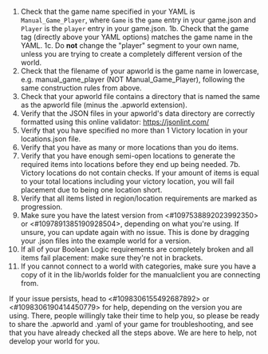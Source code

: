 1. Check that the game name specified in your YAML is `Manual_Game_Player`, where `Game` is the `game` entry in your game.json and `Player` is the `player` entry in your game.json.
1b. Check that the game tag (directly above your YAML options) matches the game name in the YAML.
1c. Do **not** change the "player" segment to your own name, unless you are trying to create a completely different version of the world.
2. Check that the filename of your apworld is the game name in lowercase, e.g. manual_game_player (NOT Manual_Game_Player), following the same construction rules from above.
3. Check that your apworld file contains a directory that is named the same as the apworld file (minus the .apworld extension).
4. Verify that the JSON files in your apworld's data directory are correctly formatted using this online validator: https://jsonlint.com/
5. Verify that you have specified no more than 1 Victory location in your locations.json file.
6. Verify that you have as many or more locations than you do items.
7. Verify that you have enough semi-open locations to generate the required items into locations before they end up being needed.
7b. Victory locations do not contain checks. If your amount of items is equal to your total locations including your victory location, you will fail placement due to being one location short.
8. Verify that all items listed in region/location requirements are marked as progression.
9. Make sure you have the latest version from <#1097538892023992350> or <#1097891385190928504>, depending on what you're using. If unsure, you can update again with no issue. This is done by dragging your .json files into the example world for a version.
10. If all of your Boolean Logic requirements are completely broken and all items fail placement: make sure they're not in brackets.
11. If you cannot connect to a world with categories, make sure you have a copy of it in the lib/worlds folder for the manualclient you are connecting from.

If your issue persists, head to <#1098306155492687892> or <#1098306190414450779> for help, depending on the version you are using. There, people willingly take their time to help you, so please be ready to share the .apworld and .yaml of your game for troubleshooting, and see that you have already checked all the steps above. We are here to help, not develop your world for you.
